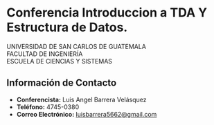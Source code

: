 # Conferencia Introduccion a TDA Y Estructura de Datos.
UNIVERSIDAD DE SAN CARLOS DE GUATEMALA  
FACULTAD DE INGENIERÍA  
ESCUELA DE CIENCIAS Y SISTEMAS    

## Información de Contacto

- **Conferencista:** Luis Angel Barrera Velásquez
- **Teléfono:** 4745-0380
- **Correo Electrónico:** luisbarrera5662@gmail.com

